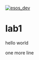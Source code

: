 [![esos_dev](https://s3.amazonaws.com/dev.pstrs.xcut.me/4.99.svg)](http://localhost:3000/subscribe/pubsublab/lab1)
# lab1

hello world

one more line
